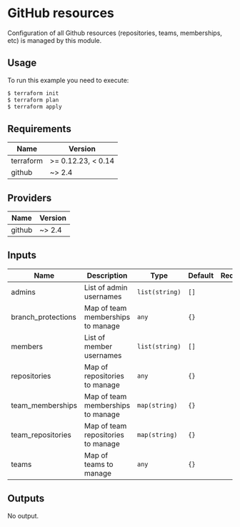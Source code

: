 # GitHub resources

Configuration of all Github resources (repositories, teams, memberships, etc) is managed by this module.

## Usage

To run this example you need to execute:

```bash
$ terraform init
$ terraform plan
$ terraform apply
```

<!-- BEGINNING OF PRE-COMMIT-TERRAFORM DOCS HOOK -->
## Requirements

| Name | Version |
|------|---------|
| terraform | >= 0.12.23, < 0.14 |
| github | ~> 2.4 |

## Providers

| Name | Version |
|------|---------|
| github | ~> 2.4 |

## Inputs

| Name | Description | Type | Default | Required |
|------|-------------|------|---------|:--------:|
| admins | List of admin usernames | `list(string)` | `[]` | no |
| branch\_protections | Map of team memberships to manage | `any` | `{}` | no |
| members | List of member usernames | `list(string)` | `[]` | no |
| repositories | Map of repositories to manage | `any` | `{}` | no |
| team\_memberships | Map of team memberships to manage | `map(string)` | `{}` | no |
| team\_repositories | Map of team repositories to manage | `map(string)` | `{}` | no |
| teams | Map of teams to manage | `any` | `{}` | no |

## Outputs

No output.

<!-- END OF PRE-COMMIT-TERRAFORM DOCS HOOK -->
